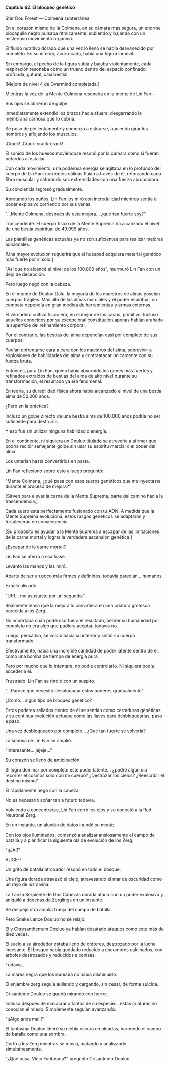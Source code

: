 
#### Capítulo 62. El bloqueo genético


Star Dou Forest — Colmena subterránea

En el corazón mismo de la Colmena, en su cámara más segura, un enorme biocapullo negro pulsaba rítmicamente, subiendo y bajando con un misterioso movimiento orgánico.

El fluido nutritivo dorado que una vez lo llenó se había desvanecido por completo. En su interior, acurrucada, había una figura inmóvil.

Sin embargo, el pecho de la figura subía y bajaba violentamente, cada respiración resonaba como un trueno dentro del espacio confinado: profunda, gutural, casi bestial.

[Mejora de nivel 4 de Overmind completada.]

Mientras la voz de la Mente Colmena resonaba en la mente de Lin Fan—

Sus ojos se abrieron de golpe.

Inmediatamente extendió los brazos hacia afuera, desgarrando la membrana carnosa que lo cubría.

Se puso de pie lentamente y comenzó a estirarse, haciendo girar los hombros y aflojando los músculos.

¡Crack! ¡Crack-crack-crack!

El sonido de los huesos moviéndose resonó por la cámara como si fueran petardos al estallar.

Con cada movimiento, una poderosa energía se agitaba en lo profundo del cuerpo de Lin Fan: corrientes cálidas fluían a través de él, reforzando cada fibra muscular y saturando sus extremidades con una fuerza abrumadora.

Su conciencia regresó gradualmente.

Apretando los puños, Lin Fan los miró con incredulidad mientras sentía el poder explosivo corriendo por sus venas.

"...Mente Colmena, después de esta mejora... ¿qué tan fuerte soy?"

Trascendente. El cuerpo físico de la Mente Suprema ha alcanzado el nivel de una bestia espiritual de 49.999 años.

Las plantillas genéticas actuales ya no son suficientes para realizar mejoras adicionales.

[Una mayor evolución requerirá que el huésped adquiera material genético más fuerte por sí solo.]

"Así que no alcancé el nivel de los 100.000 años", murmuró Lin Fan con un dejo de decepción.

Pero luego negó con la cabeza.

En el mundo de Douluo Dalu, la mayoría de los maestros de almas poseían cuerpos frágiles. Más allá de las almas marciales y el poder espiritual, su combate dependía en gran medida de herramientas y armas externas.

El verdadero cultivo físico era, en el mejor de los casos, primitivo. Incluso aquellos conocidos por su excepcional constitución apenas habían arañado la superficie del refinamiento corporal.

Por el contrario, las bestias del alma dependían casi por completo de sus cuerpos.

Podían enfrentarse cara a cara con los maestros del alma, sobrevivir a explosiones de habilidades del alma y contraatacar únicamente con su fuerza bruta.

Entonces, para Lin Fan, quien había absorbido los genes más fuertes y refinados extraídos de bestias del alma de alto nivel durante su transformación, el resultado ya era fenomenal.

En teoría, su durabilidad física ahora había alcanzado el nivel de una bestia alma de 50.000 años.

¿Pero en la práctica?

Incluso un golpe directo de una bestia alma de 100.000 años podría no ser suficiente para destruirlo.

Y eso fue sin utilizar ninguna habilidad o energía.

En el continente, ni siquiera un Douluo titulado se atrevería a afirmar que podría recibir semejante golpe sin usar su espíritu marcial o el poder del alma.

Los untarían hasta convertirlos en pasta.

Lin Fan reflexionó sobre esto y luego preguntó:

"Mente Colmena, ¿qué pasa con esos sueros genéticos que me inyectaste durante el proceso de mejora?"

[Sirven para elevar la carne de la Mente Suprema, parte del camino hacia la trascendencia.]

Cada suero está perfectamente fusionado con tu ADN. A medida que la Mente Suprema evoluciona, estos rasgos genéticos se adaptarán y fortalecerán en consecuencia.

[Su propósito es ayudar a la Mente Suprema a escapar de las limitaciones de la carne mortal y lograr la verdadera ascensión genética.]

¿Escapar de la carne mortal?

Lin Fan se aferró a esa frase.

Levantó las manos y las miró.

Aparte de ser un poco más firmes y definidos, todavía parecían... humanos.

Exhaló aliviado.

"Ufff... me asustaste por un segundo."

Realmente temía que la mejora lo convirtiera en una criatura grotesca parecida a los Zerg.

No importaba cuán poderoso fuera el resultado, perder su humanidad por completo no era algo que pudiera aceptar, todavía no.

Luego, pensativo, se volvió hacia su interior y sintió su cuerpo transformado.

Efectivamente, había una increíble cantidad de poder latente dentro de él, como una bomba de tiempo de energía pura.

Pero por mucho que lo intentara, no podía controlarlo. Ni siquiera podía acceder a él.

Frustrado, Lin Fan se rindió con un suspiro.

"...Parece que necesito desbloquear estos poderes gradualmente".

¿Como... algún tipo de bloqueo genético?

Estos poderes sellados dentro de él se sentían como cerraduras genéticas, y su continua evolución actuaba como las llaves para desbloquearlas, paso a paso.

Una vez desbloqueado por completo... ¿Qué tan fuerte se volvería?

La sonrisa de Lin Fan se amplió.

"Interesante... jejeje..."

Su corazón se llenó de anticipación.

Si logro dominar por completo este poder latente... ¿podré algún día recorrer el cosmos solo con mi cuerpo? ¿Destrozar los cielos? ¿Reescribir el destino mismo?

Él rápidamente negó con la cabeza.

No es necesario soñar tan a futuro todavía.

Volviendo a concentrarse, Lin Fan cerró los ojos y se conectó a la Red Neuronal Zerg.

En un instante, un aluvión de datos inundó su mente.

Con los ojos iluminados, comenzó a analizar ansiosamente el campo de batalla y a planificar la siguiente ola de evolución de los Zerg.

"¡¡JA!!"

AUGE-!

Un grito de batalla atronador resonó en todo el bosque.

Una figura dorada atravesó el cielo, atravesando el mar de oscuridad como un rayo de luz divina.

La Lanza Serpiente de Dos Cabezas dorada atacó con un poder explosivo y aniquiló a docenas de Zerglings en un instante.

Se despejó otra amplia franja del campo de batalla.

Pero Snake Lance Douluo no se relajó.

Él y Chrysanthemum Douluo ya habían desatado ataques como este más de diez veces.

El suelo a su alrededor estaba lleno de cráteres, destrozado por la lucha incesante. El bosque había quedado reducido a escombros calcinados, con árboles destrozados y reducidos a cenizas.

Todavía...

La marea negra que los rodeaba no había disminuido.

El enjambre zerg seguía aullando y cargando, sin cesar, de forma suicida.

Crisantemo Douluo se quedó mirando con horror.

Incluso después de masacrar a tantos de su especie... estas criaturas no conocían el miedo. Simplemente seguían avanzando.

"¡¡Algo anda mal!!"

El fantasma Douluo liberó su niebla oscura en oleadas, barriendo el campo de batalla como una sombra.

Cortó a los Zerg mientras se movía, matando y analizando simultáneamente.

"¿Qué pasa, Viejo Fantasma?" preguntó Crisantemo Douluo.